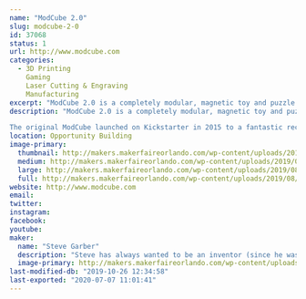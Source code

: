 ```yaml
---
name: "ModCube 2.0"
slug: modcube-2-0
id: 37068
status: 1
url: http://www.modcube.com
categories:
  - 3D Printing
    Gaming
    Laser Cutting & Engraving
    Manufacturing
excerpt: "ModCube 2.0 is a completely modular, magnetic toy and puzzle system for \"kids\" of all ages! Allowing you to change both the faces of each cube, and the position of the cubes relative to one another, the puzzling possibilities are nearly endless."
description: "ModCube 2.0 is a completely modular, magnetic toy and puzzle system for \"kids\" of all ages! Allowing you to change both the faces of each cube, and the position of the cubes relative to one another, the puzzling and gaming possibilities are nearly endless. Check out our video below to see it in action!!

The original ModCube launched on Kickstarter in 2015 to a fantastic reception, and ever since delivering on that project we've been hard at work figuring out how to make it even better. The final result of all that work (ModCube 2.0!) will be revealed for the very first time at Orlando Maker Faire! Come check out our booth to snag some free Makerfaire swag (Makey magnets!), and to try out our new puzzles before we launch later this year."
location: Opportunity Building
image-primary:
  thumbnail: http://makers.makerfaireorlando.com/wp-content/uploads/2019/08/ModCube-Translucent-150x150.jpg
  medium: http://makers.makerfaireorlando.com/wp-content/uploads/2019/08/ModCube-Translucent-225x300.jpg
  large: http://makers.makerfaireorlando.com/wp-content/uploads/2019/08/ModCube-Translucent.jpg
  full: http://makers.makerfaireorlando.com/wp-content/uploads/2019/08/ModCube-Translucent.jpg
website: http://www.modcube.com
email: 
twitter: 
instagram: 
facebook: 
youtube: 
maker:
  name: "Steve Garber"
  description: "Steve has always wanted to be an inventor (since he was 5 years old!), and grew up constantly taking things apart and (sometimes) successfully putting them back together. After graduating with a degree in mechanical engineering, his basement became a bit of a mad science lab as he built a 3D printer, then brought in a laser cutter (exhausting through the dryer vent!). He began using them to create all sorts of crazy things, and in 2015 launched the ModCube via Kickstarter to an extremely positive reception - ending up producing tens of thousands of ModCubes, and hundreds of thousands of tokens! Now, after several years secretly beavering away on design and prototyping in \"the lab\", he is ready to show the world the new ModCube 2.0!"
  image-primary: http://makers.makerfaireorlando.com/wp-content/uploads/2019/08/SteveGarberMakerProfilePic3-1.png
last-modified-db: "2019-10-26 12:34:58"
last-exported: "2020-07-07 11:01:41"
---
```


